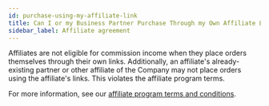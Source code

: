 ```yaml
---
id: purchase-using-my-affiliate-link
title: Can I or my Business Partner Purchase Through my Own Affiliate Link?
sidebar_label: Affiliate agreement
---
```


Affiliates are not eligible for commission income when they place orders themselves through their own links. Additionally, an affiliate's already-existing partner or other affiliate of the Company may not place orders using the affiliate's links. This violates the affiliate program terms. 

For more information, see our [affiliate program terms and conditions](https://www.wpbeaverbuilder.com/affiliate-program-terms-conditions/).
